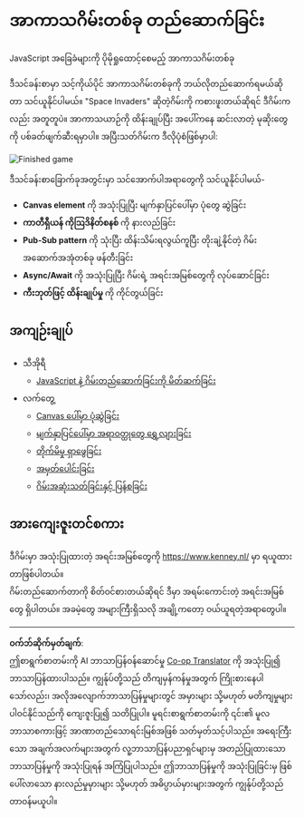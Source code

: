 <!--
CO_OP_TRANSLATOR_METADATA:
{
  "original_hash": "c40a698395ee5102715f7880bba3f2e7",
  "translation_date": "2025-08-27T22:19:15+00:00",
  "source_file": "6-space-game/README.md",
  "language_code": "my"
}
-->
# အာကာသဂိမ်းတစ်ခု တည်ဆောက်ခြင်း

JavaScript အခြေခံများကို ပိုမိုရှုထောင့်စေမည့် အာကာသဂိမ်းတစ်ခု

ဒီသင်ခန်းစာမှာ သင့်ကိုယ်ပိုင် အာကာသဂိမ်းတစ်ခုကို ဘယ်လိုတည်ဆောက်ရမယ်ဆိုတာ သင်ယူနိုင်ပါမယ်။ "Space Invaders" ဆိုတဲ့ဂိမ်းကို ကစားဖူးတယ်ဆိုရင် ဒီဂိမ်းကလည်း အတူတူပဲ။ အာကာသယာဉ်ကို ထိန်းချုပ်ပြီး အပေါ်ကနေ ဆင်းလာတဲ့ မုဆိုးတွေကို ပစ်ခတ်ဖျက်ဆီးရမှာပါ။ အပြီးသတ်ဂိမ်းက ဒီလိုပုံစံဖြစ်မှာပါ:

![Finished game](../../../6-space-game/images/pewpew.gif)

ဒီသင်ခန်းစာခြောက်ခုအတွင်းမှာ သင်အောက်ပါအရာတွေကို သင်ယူနိုင်ပါမယ်-

- **Canvas element** ကို အသုံးပြုပြီး မျက်နှာပြင်ပေါ်မှာ ပုံတွေ ဆွဲခြင်း
- **ကာတီရှီယန် ကိုဩဒိနိတ်စနစ်** ကို နားလည်ခြင်း
- **Pub-Sub pattern** ကို သုံးပြီး ထိန်းသိမ်းရလွယ်ကူပြီး တိုးချဲ့နိုင်တဲ့ ဂိမ်းအဆောက်အအုံတစ်ခု ဖန်တီးခြင်း
- **Async/Await** ကို အသုံးပြုပြီး ဂိမ်းရဲ့ အရင်းအမြစ်တွေကို လုပ်ဆောင်ခြင်း
- **ကီးဘုတ်ဖြင့် ထိန်းချုပ်မှု** ကို ကိုင်တွယ်ခြင်း

## အကျဉ်းချုပ်

- သီအိုရီ
   - [JavaScript နဲ့ ဂိမ်းတည်ဆောက်ခြင်းကို မိတ်ဆက်ခြင်း](1-introduction/README.md)
- လက်တွေ့
   - [Canvas ပေါ်မှာ ပုံဆွဲခြင်း](2-drawing-to-canvas/README.md)
   - [မျက်နှာပြင်ပေါ်မှာ အရာဝတ္ထုတွေ ရွှေ့လျားခြင်း](3-moving-elements-around/README.md)
   - [တိုက်မိမှု ရှာဖွေခြင်း](4-collision-detection/README.md)
   - [အမှတ်ပေါင်းခြင်း](5-keeping-score/README.md)
   - [ဂိမ်းအဆုံးသတ်ခြင်းနှင့် ပြန်စခြင်း](6-end-condition/README.md)

## အားကျေးဇူးတင်စကား

ဒီဂိမ်းမှာ အသုံးပြုထားတဲ့ အရင်းအမြစ်တွေကို https://www.kenney.nl/ မှာ ရယူထားတာဖြစ်ပါတယ်။  
ဂိမ်းတည်ဆောက်တာကို စိတ်ဝင်စားတယ်ဆိုရင် ဒီမှာ အရမ်းကောင်းတဲ့ အရင်းအမြစ်တွေ ရှိပါတယ်။ အခမဲ့တွေ အများကြီးရှိသလို အချို့ကတော့ ဝယ်ယူရတဲ့အရာတွေပါ။

---

**ဝက်ဘ်ဆိုက်မှတ်ချက်**:  
ဤစာရွက်စာတမ်းကို AI ဘာသာပြန်ဝန်ဆောင်မှု [Co-op Translator](https://github.com/Azure/co-op-translator) ကို အသုံးပြု၍ ဘာသာပြန်ထားပါသည်။ ကျွန်ုပ်တို့သည် တိကျမှန်ကန်မှုအတွက် ကြိုးစားနေပါသော်လည်း၊ အလိုအလျောက်ဘာသာပြန်မှုများတွင် အမှားများ သို့မဟုတ် မတိကျမှုများ ပါဝင်နိုင်သည်ကို ကျေးဇူးပြု၍ သတိပြုပါ။ မူရင်းစာရွက်စာတမ်းကို ၎င်း၏ မူလဘာသာစကားဖြင့် အာဏာတည်သောရင်းမြစ်အဖြစ် သတ်မှတ်သင့်ပါသည်။ အရေးကြီးသော အချက်အလက်များအတွက် လူ့ဘာသာပြန်ပညာရှင်များမှ အတည်ပြုထားသော ဘာသာပြန်မှုကို အသုံးပြုရန် အကြံပြုပါသည်။ ဤဘာသာပြန်မှုကို အသုံးပြုခြင်းမှ ဖြစ်ပေါ်လာသော နားလည်မှုမှားများ သို့မဟုတ် အဓိပ္ပာယ်မှားများအတွက် ကျွန်ုပ်တို့သည် တာဝန်မယူပါ။